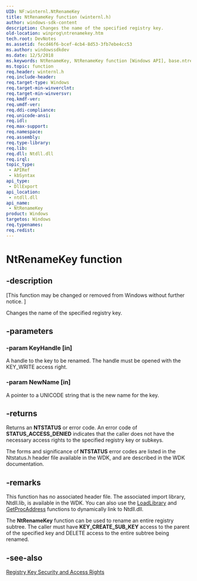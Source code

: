 ```yaml
---
UID: NF:winternl.NtRenameKey
title: NtRenameKey function (winternl.h)
author: windows-sdk-content
description: Changes the name of the specified registry key.
old-location: winprog\ntrenamekey.htm
tech.root: DevNotes
ms.assetid: fecd46f6-bcef-4cb4-8d53-3fb7ebe4cc53
ms.author: windowssdkdev
ms.date: 12/5/2018
ms.keywords: NtRenameKey, NtRenameKey function [Windows API], base.ntrenamekey, winprog.ntrenamekey, winternl/NtRenameKey
ms.topic: function
req.header: winternl.h
req.include-header: 
req.target-type: Windows
req.target-min-winverclnt: 
req.target-min-winversvr: 
req.kmdf-ver: 
req.umdf-ver: 
req.ddi-compliance: 
req.unicode-ansi: 
req.idl: 
req.max-support: 
req.namespace: 
req.assembly: 
req.type-library: 
req.lib: 
req.dll: Ntdll.dll
req.irql: 
topic_type:
 - APIRef
 - kbSyntax
api_type:
 - DllExport
api_location:
 - ntdll.dll
api_name:
 - NtRenameKey
product: Windows
targetos: Windows
req.typenames: 
req.redist: 
---
```


# NtRenameKey function


## -description


<p class="CCE_Message">[This function may be changed or removed from Windows without further notice. ]

Changes the name of the specified registry key.


## -parameters




### -param KeyHandle [in]

A handle to the key to be renamed. The handle must be opened with the KEY_WRITE access right.


### -param NewName [in]

A pointer to a UNICODE string that is the new name for the key.


## -returns



Returns an <b>NTSTATUS</b> or error code. An error code of <b>STATUS_ACCESS_DENIED</b> indicates that the caller does not have the necessary access rights to the specified registry key or subkeys.

The forms and significance of <b>NTSTATUS</b> error codes are listed in the Ntstatus.h header file available in the WDK, and are described in the WDK documentation.




## -remarks



This function has no associated header file. The associated import library, Ntdll.lib, is available in the WDK. You can also use the <a href="https://msdn.microsoft.com/191fcbd8-4542-4cad-955e-6951f3005fc5">LoadLibrary</a> and <a href="https://msdn.microsoft.com/e425948c-5588-4a4f-994c-4e608af18439">GetProcAddress</a> functions to dynamically link to Ntdll.dll.

The <b>NtRenameKey</b> function can be used to rename an entire registry subtree. The caller must have <b>KEY_CREATE_SUB_KEY</b> access to the parent of the specified key and DELETE access to the entire subtree being renamed. 




## -see-also




<a href="https://msdn.microsoft.com/266d5c8e-1bcd-48e5-bc06-2fbc956d8658">Registry Key Security and Access Rights</a>
 

 

